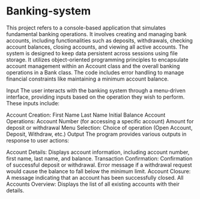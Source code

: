 # Banking-system
 This project refers to a console-based application that simulates fundamental banking operations. It involves creating and managing bank accounts, including functionalities such as deposits, withdrawals, checking account balances, closing accounts, and viewing all active accounts.
 The system is designed to keep data persistent across sessions using file storage. It utilizes object-oriented programming principles to encapsulate account management within an Account class and the overall banking operations in a Bank class.
 The code includes error handling to manage financial constraints like maintaining a minimum account balance.
 
Input
The user interacts with the banking system through a menu-driven interface, providing inputs based on the operation they wish to perform. These inputs include: 

Account Creation:
First Name
Last Name
Initial Balance
Account Operations:
Account Number (for accessing a specific account)
Amount for deposit or withdrawal
Menu Selection:
Choice of operation (Open Account, Deposit, Withdraw, etc.)
Output
The program provides various outputs in response to user actions:

Account Details: Displays account information, including account number, first name, last name, and balance.
Transaction Confirmation:
Confirmation of successful deposit or withdrawal.
Error message if a withdrawal request would cause the balance to fall below the minimum limit.
Account Closure: A message indicating that an account has been successfully closed.
All Accounts Overview: Displays the list of all existing accounts with their details.
